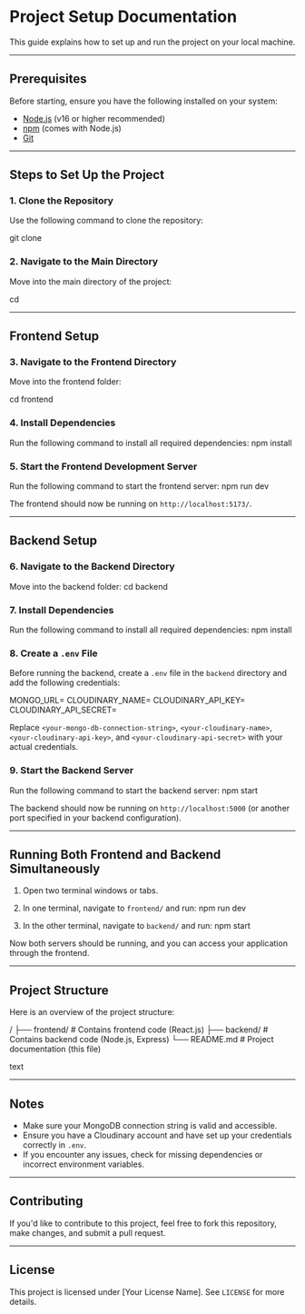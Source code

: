 # Project Setup Documentation
This guide explains how to set up and run the project on your local machine.

---

## Prerequisites

Before starting, ensure you have the following installed on your system:

- [Node.js](https://nodejs.org/) (v16 or higher recommended)
- [npm](https://www.npmjs.com/) (comes with Node.js)
- [Git](https://git-scm.com/)

---

## Steps to Set Up the Project

### 1. Clone the Repository
Use the following command to clone the repository:

git clone <repository-url>

### 2. Navigate to the Main Directory
Move into the main directory of the project:

cd <repository-folder-name>

---

## Frontend Setup

### 3. Navigate to the Frontend Directory
Move into the frontend folder:

cd frontend

### 4. Install Dependencies
Run the following command to install all required dependencies:
npm install


### 5. Start the Frontend Development Server
Run the following command to start the frontend server:
npm run dev

The frontend should now be running on `http://localhost:5173/`.

---

## Backend Setup

### 6. Navigate to the Backend Directory
Move into the backend folder:
cd backend

### 7. Install Dependencies
Run the following command to install all required dependencies:
npm install

### 8. Create a `.env` File
Before running the backend, create a `.env` file in the `backend` directory and add the following credentials:

MONGO_URL=<your-mongo-db-connection-string>
CLOUDINARY_NAME=<your-cloudinary-name>
CLOUDINARY_API_KEY=<your-cloudinary-api-key>
CLOUDINARY_API_SECRET=<your-cloudinary-api-secret>

Replace `<your-mongo-db-connection-string>`, `<your-cloudinary-name>`, `<your-cloudinary-api-key>`, and `<your-cloudinary-api-secret>` with your actual credentials.

### 9. Start the Backend Server
Run the following command to start the backend server:
npm start

The backend should now be running on `http://localhost:5000` (or another port specified in your backend configuration).

---

## Running Both Frontend and Backend Simultaneously

1. Open two terminal windows or tabs.
2. In one terminal, navigate to `frontend/` and run:
npm run dev

1. In the other terminal, navigate to `backend/` and run:
npm start

Now both servers should be running, and you can access your application through the frontend.

---

## Project Structure

Here is an overview of the project structure:

<repository-folder-name>/
├── frontend/ # Contains frontend code (React.js)
├── backend/ # Contains backend code (Node.js, Express)
└── README.md # Project documentation (this file)

text

---

## Notes

- Make sure your MongoDB connection string is valid and accessible.
- Ensure you have a Cloudinary account and have set up your credentials correctly in `.env`.
- If you encounter any issues, check for missing dependencies or incorrect environment variables.

---

## Contributing

If you'd like to contribute to this project, feel free to fork this repository, make changes, and submit a pull request.

---

## License

This project is licensed under [Your License Name]. See `LICENSE` for more details.